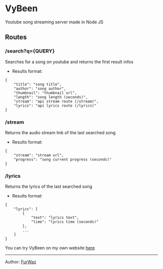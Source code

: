 # VyBeen
Youtube song streaming server made in Node JS

## Routes
### /search?q={QUERY}
Searches for a song on youtube and returns the first result infos
- Results format:
```
{
    "title": "song title",
    "author": "song author",
    "thumbnail": "thumbnail url",
    "length": "song length (seconds)",
    "stream": "api stream route (/stream)",
    "lyrics": "api lyrics route (/lyrics)"
}
```

### /stream
Returns the audio stream link of the last searched song
- Results format:
```
{
    "stream": "stream url",
    "progress": "song current progress (seconds)"
}
```

### /lyrics
Returns the lyrics of the last searched song
- Results format:
```
{
    "lyrics": [
        {
            "text": "lyrics text",
            "time": "lyrics time (seconds)"
        },
        ...
    ]
}
```

You can try VyBeen on my own website [here](https://furwaz.com/vybeen)

---
Author: [FurWaz](https://github.com/FurWaz)